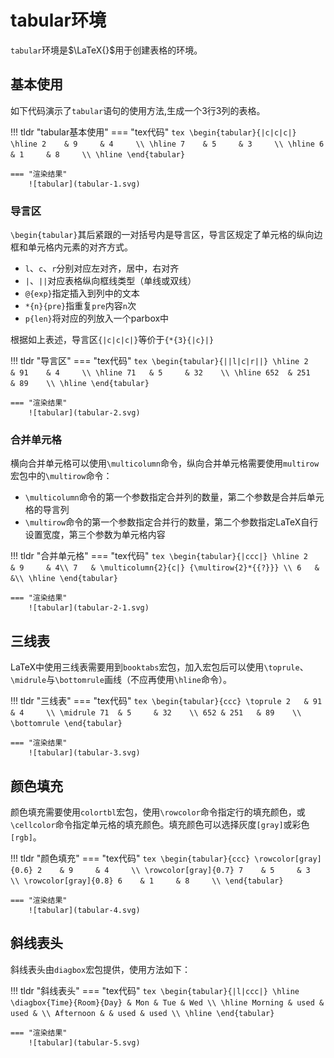 # tabular环境

`tabular`环境是$\LaTeX{}$用于创建表格的环境。

## 基本使用

如下代码演示了`tabular`语句的使用方法,生成一个3行3列的表格。

!!! tldr "tabular基本使用"
    === "tex代码"
        ```tex
        \begin{tabular}{|c|c|c|}
            \hline 2    & 9     & 4     \\
            \hline 7    & 5     & 3     \\
            \hline 6    & 1     & 8     \\
            \hline
        \end{tabular}
        ```

    === "渲染结果"
        ![tabular](tabular-1.svg)

### 导言区

`\begin{tabular}`其后紧跟的一对括号内是导言区，导言区规定了单元格的纵向边框和单元格内元素的对齐方式。

* `l`、`c`、`r`分别对应左对齐，居中，右对齐
* `|`、`||`对应表格纵向框线类型（单线或双线）
* `@{exp}`指定插入到列中的文本
* `*{n}{pre}`指重复`pre`内容`n`次
* `p{len}`将对应的列放入一个parbox中

根据如上表述，导言区`{|c|c|c|}`等价于`{*{3}{|c}|}`

!!! tldr "导言区"
    === "tex代码"
        ```tex
        \begin{tabular}{||l|c|r||}
            \hline 2    & 91    & 4     \\
            \hline 71   & 5     & 32    \\
            \hline 652  & 251   & 89    \\
            \hline
        \end{tabular}
        ```

    === "渲染结果"
        ![tabular](tabular-2.svg)

### 合并单元格

横向合并单元格可以使用`\multicolumn`命令，纵向合并单元格需要使用`multirow`宏包中的`\multirow`命令：

* `\multicolumn`命令的第一个参数指定合并列的数量，第二个参数是合并后单元格的导言列
* `\multirow`命令的第一个参数指定合并行的数量，第二个参数指定LaTeX自行设置宽度，第三个参数为单元格内容

!!! tldr "合并单元格"
    === "tex代码"
        ```tex
        \begin{tabular}{|ccc|}
            \hline
            2   & 9     & 4\\
            7   & \multicolumn{2}{c|} {\multirow{2}*{{?}}} \\
            6   &       &\\
            \hline
        \end{tabular}
        ```

    === "渲染结果"
        ![tabular](tabular-2-1.svg)

## 三线表

LaTeX中使用三线表需要用到`booktabs`宏包，加入宏包后可以使用`\toprule`、`\midrule`与`\bottomrule`画线（不应再使用`\hline`命令）。

!!! tldr "三线表"
    === "tex代码"
        ```tex
        \begin{tabular}{ccc}
            \toprule
            2   & 91    & 4     \\
            \midrule
            71  & 5     & 32    \\
            652 & 251   & 89    \\
            \bottomrule
        \end{tabular}
        ```

    === "渲染结果"
        ![tabular](tabular-3.svg)

## 颜色填充

颜色填充需要使用`colortbl`宏包，使用`\rowcolor`命令指定行的填充颜色，或`\cellcolor`命令指定单元格的填充颜色。填充颜色可以选择灰度`[gray]`或彩色`[rgb]`。

!!! tldr "颜色填充"
    === "tex代码"
        ```tex
        \begin{tabular}{ccc}
            \rowcolor[gray]{0.6} 2    & 9     & 4     \\
            \rowcolor[gray]{0.7} 7    & 5     & 3     \\
            \rowcolor[gray]{0.8} 6    & 1     & 8     \\
        \end{tabular}
        ```

    === "渲染结果"
        ![tabular](tabular-4.svg)

## 斜线表头

斜线表头由`diagbox`宏包提供，使用方法如下：

!!! tldr "斜线表头"
    === "tex代码"
        ```tex
        \begin{tabular}{|l|ccc|}
            \hline
            \diagbox{Time}{Room}{Day} & Mon & Tue & Wed \\
            \hline
            Morning & used & used & \\
            Afternoon & & used & used \\
            \hline
        \end{tabular}
        ```

    === "渲染结果"
        ![tabular](tabular-5.svg)